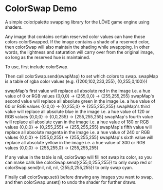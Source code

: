 # ColorSwap Demo
A simple color/palette swapping library for the LÖVE game engine using shaders.

Any image that contains certain reserved color values can have those colors colorSwapped.  If the image contains a shade of a reserved color, then colorSwap will also maintain the shading while swappping.  In other words, the lightness and saturation will carry over from the original image, so long as the reserved hue is maintained.

To use, first include colorSwap.

Then call colorSwap.send(swapMap) to set which colors to swap.
swapMap is a table of rgba color values (e.g. {{200,102,233,255}, {0,255,0,100}})

swapMap's first value will replace all absolute red in the image
  i.e. a hue value of 0 or RGB values {0,0,0} -> {255,0,0} -> {255,255,255}
swapMap's second value will replace all absolute green in the image
  i.e. a hue value of 60 or RGB values {0,0,0} -> {0,255,0} -> {255,255,255}
swapMap's third value will replace all absolute blue in the image
  i.e. a hue value of 120 or RGB values {0,0,0} -> {0,0,255} -> {255,255,255}
swapMap's fourth value will replace all absolute cyan in the image
  i.e. a hue value of 180 or RGB values {0,0,0} -> {0,255,255}  -> {255,255,255}
swapMap's fifth value will replace all absolute magenta in the image
  i.e. a hue value of 240 or RGB values {0,0,0} -> {255,0,255}  -> {255,255,255}
swapMap's sixth value will replace all absolute yellow in the image
  i.e. a hue value of 300 or RGB values {0,0,0} -> {255,255,0}  -> {255,255,255}

If any value in the table is nil, colorSwap will fill not swap its color, so you can make calls like
colorSwap.send({255,0,255,255}) to only swap red
or
colorSwap.send(nil, nil, nil, {255,0,255,255}) to only swap cyan.

Finally call colorSwap.set() before drawing any images you want to swap, and then colorSwap.unset() to undo the shader for further draws.
